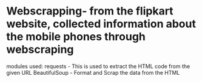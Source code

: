 # Webscrapping- from the flipkart website, collected information about the mobile phones through webscraping
modules used:
requests - This is used to extract the HTML code from the given URL
BeautifulSoup - Format and Scrap the data from the HTML

